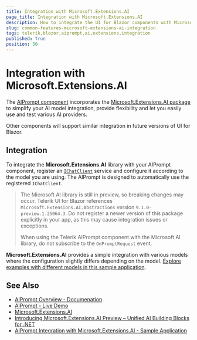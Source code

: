 ```yaml
---
title: Integration with Microsoft.Extensions.AI
page_title: Integration with Microsoft.Extensions.AI
description: How to integrate the UI for Blazor components with Microsoft.Extensions.AI
slug: common-features-microsoft-extensions-ai-integration
tags: telerik,blazor,aiprompt,ai,extensions,integration
published: True
position: 50
---
```


# Integration with Microsoft.Extensions.AI

The [AIPrompt component](slug:aiprompt-overview) incorporates the [Microsoft.Extensions.AI package](https://learn.microsoft.com/en-us/dotnet/api/microsoft.extensions.ai?view=net-9.0-pp) to simplify your AI model integration, provide flexibility and let you easily use and test various AI providers.

Other components will support similar integration in future versions of UI for Blazor.

## Integration

To integrate the **Microsoft.Extensions.AI** library with your AIPrompt component, register an [`IChatClient`](https://learn.microsoft.com/en-us/dotnet/api/microsoft.extensions.ai.ichatclient?view=net-9.0-pp) service and configure it according to the model you are using. The AIPrompt is designed to automatically use the registered `IChatClient`.

> The Microsoft AI library is still in preview, so breaking changes may occur. Telerik UI for Blazor references `Microsoft.Extensions.AI.Abstractions` version `9.1.0-preview.1.25064.3`. Do not register a newer version of this package explicitly in your app, as this may cause integration issues or exceptions.
>
> When using the Telerik AIPrompt component with the Microsoft AI library, do not subscribe to the `OnPromptRequest` event.

**Microsoft.Extensions.AI** provides a simple integration with various models where the configuration slightly differs depending on the model. [Explore examples with different models in this sample application](https://github.com/telerik/blazor-ui/tree/master/common/microsoft-extensions-ai-integration/AIPromptIntegration).

## See Also 

* [AIPrompt Overview - Documenation](slug:aiprompt-overview)
* [AIPrompt - Live Demo](https://demos.telerik.com/blazor-ui/aiprompt/overview)
* [Microsoft.Extensions.AI](https://learn.microsoft.com/en-us/dotnet/api/microsoft.extensions.ai?view=net-9.0-pp)
* [Introducing Microsoft.Extensions.AI Preview – Unified AI Building Blocks for .NET](https://devblogs.microsoft.com/dotnet/introducing-microsoft-extensions-ai-preview/)
* [AIPrompt Integration with Microsoft.Extensions.AI - Sample Application](https://github.com/telerik/blazor-ui/tree/master/common/microsoft-extensions-ai-integration/AIPromptIntegration)